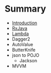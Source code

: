 # Summary

* [Introduction](README.md)
* [RxJava](RxJava.md)
* [Lambda](lambda.md)
* Dagger2
* AutoValue
* ButterKnife
* json to POJO
   * Jackson
* MVVM

